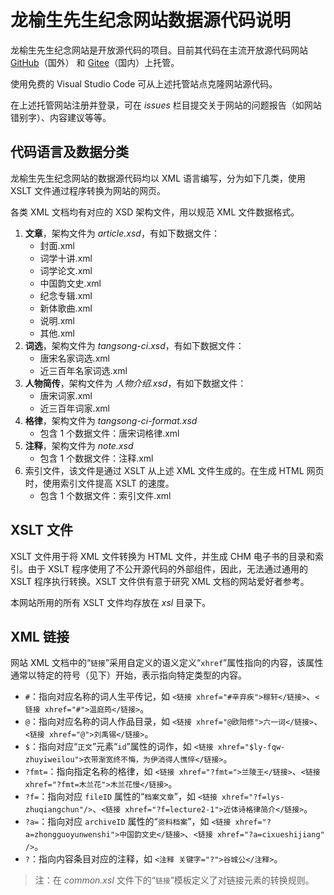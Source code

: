 # 龙榆生先生纪念网站数据源代码说明

龙榆生先生纪念网站是开放源代码的项目。目前其代码在主流开放源代码网站 [GitHub](https://github.com/wmjordan/longyusheng.org)（国外） 和 [Gitee](https://gitee.com/longyusheng/longyusheng)（国内）上托管。

使用免费的 Visual Studio Code 可从上述托管站点克隆网站源代码。

在上述托管网站注册并登录，可在 *issues* 栏目提交关于网站的问题报告（如网站错别字）、内容建议等等。

## 代码语言及数据分类

龙榆生先生纪念网站的数据源代码均以 XML 语言编写，分为如下几类，使用 XSLT 文件通过程序转换为网站的网页。

各类 XML 文档均有对应的 XSD 架构文件，用以规范 XML 文件数据格式。

1. **文章**，架构文件为 *article.xsd*，有如下数据文件：
    * 封面.xml
    * 词学十讲.xml
    * 词学论文.xml
    * 中国韵文史.xml
    * 纪念专辑.xml
    * 新体歌曲.xml
    * 说明.xml
    * 其他.xml
2. **词选**，架构文件为 *tangsong-ci.xsd*，有如下数据文件：
    * 唐宋名家词选.xml
    * 近三百年名家词选.xml
3. **人物简传**，架构文件为 *人物介绍.xsd*，有如下数据文件：
    * 唐宋词家.xml
    * 近三百年词家.xml
4. **格律**，架构文件为 *tangsong-ci-format.xsd*
    * 包含 1 个数据文件：唐宋词格律.xml
5. **注释**，架构文件为 *note.xsd*
    * 包含 1 个数据文件：注释.xml
6. 索引文件，该文件是通过 XSLT 从上述 XML 文件生成的。在生成 HTML 网页时，使用索引文件提高 XSLT 的速度。
    * 包含 1 个数据文件：索引文件.xml

## XSLT 文件

XSLT 文件用于将 XML 文件转换为 HTML 文件，并生成 CHM 电子书的目录和索引。由于 XSLT 程序使用了不公开源代码的外部组件，因此，无法通过通用的 XSLT 程序执行转换。XSLT 文件供有意于研究 XML 文档的网站爱好者参考。

本网站所用的所有 XSLT 文件均存放在 *xsl* 目录下。

## XML 链接

网站 XML 文档中的“`链接`”采用自定义的语义定义“`xhref`”属性指向的内容，该属性通常以特定的符号（见下）开始，表示指向特定类型的内容。

* `#`：指向对应名称的词人生平传记，如 `<链接 xhref="#辛弃疾">稼轩</链接>`、`<链接 xhref="#">温庭筠</链接>`。
* `@`：指向对应名称的词人作品目录，如 `<链接 xhref="@欧阳修">六一词</链接>`、`<链接 xhref="@">刘禹锡</链接>`。
* `$`：指向对应“`正文`”元素“`id`”属性的词作，如 `<链接 xhref="$ly-fqw-zhuyiweilou">衣带渐宽终不悔，为伊消得人憔悴</链接>`。
* `?fmt=`：指向指定名称的格律，如 `<链接 xhref="?fmt=">兰陵王</链接>`、`<链接 xhref="?fmt=木兰花">木兰花慢</链接>`。
* `?f=`：指向对应 `fileID` 属性的“`档案文章`”，如 `<链接 xhref="?f=lys-zhuqiangchun"/>`、`<链接 xhref="?f=lecture2-1">近体诗格律简介</链接>`。
* `?a=`：指向对应 `archiveID` 属性的“`资料档案`”，如 `<链接 xhref="?a=zhongguoyunwenshi">中国韵文史</链接>`、`<链接 xhref="?a=cixueshijiang" />`。
* `?`：指向内容条目对应的注释，如 `<注释 关键字="?">谷城公</注释>`。

> 注：在 *common.xsl* 文件下的“`链接`”模板定义了对链接元素的转换规则。